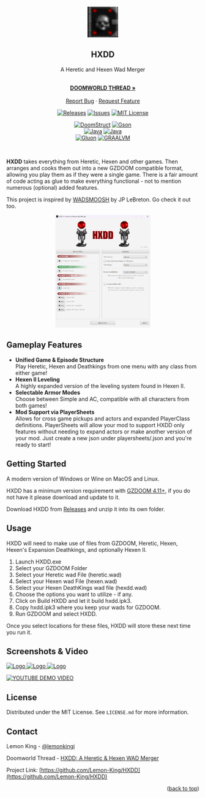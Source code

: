 

<!-- PROJECT LOGO -->
<br />
<div align="center">
  <a href="https://github.com/Lemon-King/HXDD">
    <img src=".github/readme/icon.png" alt="Logo" width="80" height="80">
  </a>

<h2>HXDD</h2>
<div>A Heretic and Hexen Wad Merger</div>

  <p align="center">
    <br />
    <a href="https://www.doomworld.com/forum/topic/136255-hxdd-a-heretic-hexen-wad-merger-071-beta/"><strong>DOOMWORLD THREAD »</strong></a>
    <br />
    <br />
    <a href="https://github.com/Lemon-King/HXDD/issues">Report Bug</a>
    ·
    <a href="https://github.com/Lemon-King/HXDD/issues">Request Feature</a>
  </p>
</div>

<div align="center">

<a href="https://github.com/Lemon-King/HXDD/releases">![Releases](https://img.shields.io/github/v/release/Lemon-King/HXDD?logo=github)</a>
<a href="https://github.com/Lemon-King/HXDD/issues">![Issues](https://img.shields.io/github/issues/Lemon-King/HXDD.svg)</a>
<a href="https://github.com/Lemon-King/HXDD/blob/master/LICENSE.txt">![MIT License](https://img.shields.io/github/license/Lemon-King/HXDD.svg)</a>

<a href="https://mtrop.github.io/DoomStruct/">![DoomStruct](https://img.shields.io/badge/DoomStruct-000063?style=for-the-badge&logoColor=white)</a>
<a href="https://github.com/google/gson">![Gson](https://img.shields.io/badge/Gson-000?style=for-the-badge&logo=google&logoColor=61DAFB)</a>
<br/>
<a href="https://openjdk.org/">![Java](https://img.shields.io/badge/java-%23ED8B00.svg?style=for-the-badge&logo=openjdk&logoColor=white)</a>
<a href="https://openjfx.io/">![Java](https://img.shields.io/badge/javafx-55889E.svg?style=for-the-badge&logo=openjdk&logoColor=white)</a>
<br/>
<a href="https://gluonhq.com/">![Gluon](https://img.shields.io/badge/gluon-0A6DB0?style=for-the-badge&logo=gluon&logoColor=white)</a>
<a href="https://www.graalvm.org/">![GRAALVM](https://img.shields.io/badge/GRAALVM-192229?style=for-the-badge&logo=graalvm&logoColor=61DAFB)</a>

</div>

<br/>

**HXDD** takes everything from Heretic, Hexen and other games. Then arranges and cooks them out into a new GZDOOM compatible format, allowing you play them as if they were a single game.
There is a fair amount of code acting as glue to make everything functional - not to mention numerous (optional) added features.

This project is inspired by [WADSMOOSH](https://jp.itch.io/wadsmoosh) by JP LeBreton. Go check it out too.


<div align="center">
  <a href=".github/readme/hxdd_beta_072.png">
    <img src=".github/readme/hxdd_beta_072.png" alt="Logo" width="250" height="auto">
  </a>
</div>

## Gameplay Features

* **Unified Game & Episode Structure**<br/>Play Heretic, Hexen and Deathkings from one menu with any class from either game!
* **Hexen II Leveling**<br/>A highly expanded version of the leveling system found in Hexen II.
* **Selectable Armor Modes**<br/>Choose between Simple and AC, compatible with all characters from both games!
* **Mod Support via PlayerSheets**<br/>Allows for cross game pickups and actors and expanded PlayerClass definitions. PlayerSheets will allow your mod to support HXDD only features without needing to expand actors or make another version of your mod. Just create a new json under playersheets/<classname>.json and you're ready to start!

## Getting Started

A modern version of Windows or Wine on MacOS and Linux.

HXDD has a minimum version requirement with [GZDOOM 4.11+](https://zdoom.org/downloads), if you do not have it please download and update to it.

Download HXDD from [Releases](https://github.com/Lemon-King/HXDD/releases) and unzip it into its own folder.

## Usage

HXDD will need to make use of files from GZDOOM, Heretic, Hexen, Hexen's Expansion Deathkings, and optionally Hexen II.

1. Launch HXDD.exe
2. Select your GZDOOM Folder
3. Select your Heretic wad File (heretic.wad)
4. Select your Hexen wad File (hexen.wad)
5. Select your Hexen DeathKings wad file (hexdd.wad)
6. Choose the options you want to utilize - if any.
7. Click on Build HXDD and let it build hxdd.ipk3.
8. Copy hxdd.ipk3 where you keep your wads for GZDOOM.
9. Run GZDOOM and select HXDD.

Once you select locations for these files, HXDD will store these next time you run it.

## Screenshots & Video
<a href="https://i.imgur.com/8W0VM5p.png">
<img src="https://i.imgur.com/8W0VM5pm.png" alt="Logo" width="475" height="auto">
</a>

<a href="https://i.imgur.com/WF0hGCv.jpg">
<img src="https://i.imgur.com/WF0hGCvm.jpg" alt="Logo" width="475" height="auto">
</a>

<a href="https://i.imgur.com/HY5b2YZ.jpg">
<img src="https://i.imgur.com/HY5b2YZm.jpg" alt="Logo" width="475" height="auto">
</a>

[![YOUTUBE DEMO VIDEO](https://img.youtube.com/vi/PTh_TbOPyPc/0.jpg)](https://www.youtube.com/watch?v=PTh_TbOPyPc)

## License

Distributed under the MIT License. See `LICENSE.md` for more information.

## Contact

Lemon King - [@lemonkingi](https://twitter.com/lemonkingi)

Doomworld Thread - [HXDD: A Heretic & Hexen WAD Merger](https://www.doomworld.com/forum/topic/136255-hxdd-a-heretic-hexen-wad-merger-071-beta/)

Project Link: [https://github.com/Lemon-King/HXDD](https://github.com/Lemon-King/HXDD)

<p align="right">(<a href="#readme-top">back to top</a>)</p>